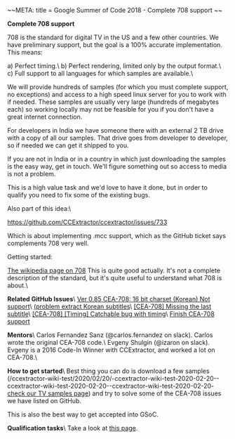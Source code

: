 
~~META:
title = Google Summer of Code 2018 - Complete 708 support
~~

**Complete 708 support**

708 is the standard for digital TV in the US and a few other countries. We have preliminary support, but the goal is a 100% accurate implementation. This means:

a) Perfect timing.\\
b) Perfect rendering, limited only by the output format.\\
c) Full support to all languages for which samples are available.\\

We will provide hundreds of samples (for which you must complete support, no exceptions) and access to a high speed linux server for you to work with if needed. These samples are usually very large (hundreds of megabytes each) so working locally may not be feasible for you if you don't have a great internet connection.

For developers in India we have someone there with an external 2 TB drive with a copy of all our samples. That drive goes from developer to developer, so if needed we can get it shipped to you.

If you are not in India or in a country in which just downloading the samples is the easy way, get in touch. We'll figure something out so access to media is not a problem.

This is a high value task and we'd love to have it done, but in order to qualify you need to fix some of the existing bugs.

Also part of this idea:\\ 

https://github.com/CCExtractor/ccextractor/issues/733

Which is about implementing .mcc support, which as the GitHub ticket says complements 708 very well.

Getting started: 

[The wikipedia page on 708](https://en.wikipedia.org/wiki/CEA-708) This is quite good actually. It's not a complete description of the standard, but it's quite useful to understand what 708 is about.\\

__**Related GitHub Issues**__\\
[Ver 0.85 CEA-708: 16 bit charset (Korean) Not support](https://github.com/CCExtractor/ccextractor/issues/690)\\
[(problem extract Korean subtitles](https://github.com/CCExtractor/ccextractor/issues/677)\\
[[CEA-708] Missing the last subtitle](https://github.com/CCExtractor/ccextractor/issues/646)\\
[[CEA-708] [Timing] Catchable bug with timing](https://github.com/CCExtractor/ccextractor/issues/641)\\
[Finish CEA-708 support](https://github.com/CCExtractor/ccextractor/issues/3)

__**Mentors**__\\
Carlos Fernandez Sanz (@carlos.fernandez on slack). Carlos wrote the original CEA-708 code.\\
Evgeny Shulgin (@izaron on slack). Evgeny is a 2016 Code-In Winner with CCExtractor, and worked a lot on CEA-708.\\

__**How to get started**__\\
Best thing you can do is download a few samples (/ccextractor-wiki-test/2020/02/20/-ccextractor-wiki-test-2020-02-20--ccextractor-wiki-test-2020-02-20--ccextractor-wiki-test-2020-02-20-[check our TV samples page](public-general-tvsamples)) and try to solve some of the CEA-708 issues we have listed on GitHub.

This is also the best way to get accepted into GSoC.

**Qualification tasks**\\
Take a look at [this page](https://ccextractor.org/public/gsoc/takehome).


